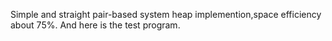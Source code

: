 Simple and straight pair-based system heap implemention,space efficiency about 75%.
And here is the test program.
